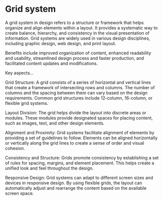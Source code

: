 # Grid system

A grid system in design refers to a structure or framework that helps organize and align elements within a layout. It provides a systematic way to create balance, hierarchy, and consistency in the visual presentation of information. Grid systems are widely used in various design disciplines, including graphic design, web design, and print layout.

Benefits include improved organization of content, enhanced readability and usability, streamlined design process and faster production, and facilitated content updates and modifications.

Key aspects…

Grid Structure: A grid consists of a series of horizontal and vertical lines that create a framework of intersecting rows and columns. The number of columns and the spacing between them can vary based on the design requirements. Common grid structures include 12-column, 16-column, or flexible grid systems.

Layout Division: The grid helps divide the layout into discrete areas or modules. These modules provide designated spaces for placing content, such as images, text, and other design elements. 

Alignment and Proximity: Grid systems facilitate alignment of elements by providing a set of guidelines to follow. Elements can be aligned horizontally or vertically along the grid lines to create a sense of order and visual cohesion. 

Consistency and Structure: Grids promote consistency by establishing a set of rules for spacing, margins, and element placement. This helps create a unified look and feel throughout the design.

Responsive Design: Grid systems can adapt to different screen sizes and devices in responsive design. By using flexible grids, the layout can automatically adjust and rearrange the content based on the available screen space.
